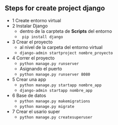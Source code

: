 ## Steps for create project django

- 1 Create entorno virtual
- 2 Instalar Django
  - dentro de la carpteta de **Scripts** del entorno
  - ```` pip install django````
- 3 Crear el proyecto
  - al nivel de la carpeta del entorno virtual
  - ````django-admin startproject nombre_proyecto````
- 4 Correr el proyecto
  - ````python manage.py runserver````
  - Asignando el puerto
  - ````python manage.py runserver 8080```` 
- 5 Crear una app
  - ```python manage.py startapp nombre_app```
  - ```django-admin startapp nombre_app```
- 6 Base de datos
  - ````python manage.py makemigrations````
  - ````python manage.py migrate````
- 7 Crear el usario super
  - ````python manage.py createsuperuser````
